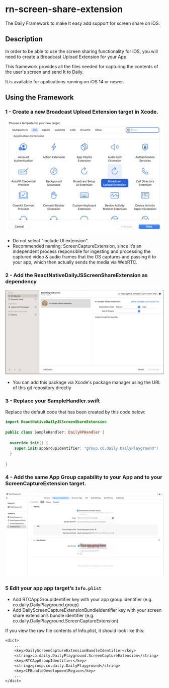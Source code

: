 # rn-screen-share-extension

The Daily Framework to make It easy add support for screen share on iOS.

## Description

In order to be able to use the screen sharing functionality for iOS, you will need to create a Broadcast Upload Extension for your App.

This framework provides all the files needed for capturing the contents of the user's screen and send It to Daily.

It is available for applications running on iOS 14 or newer.

## Using the Framework

### 1 - Create a new Broadcast Upload Extension target in Xcode.

![new_upload_extension.png](doc-images%2Fnew_upload_extension.png)

- Do not select "include UI extension".
- Recommended naming: ScreenCaptureExtension, since it’s an independent process responsible for ingesting and processing the captured video & audio frames that the OS captures and passing it to your app, which then actually sends the media via WebRTC.

### 2 - Add the ReactNativeDailyJSScreenShareExtension as dependency

![framework_dependency.png](doc-images%2Fframework_dependency.png)

- You can add this package via Xcode's package manager using the URL of this git repository directly

### 3 - Replace your SampleHandler.swift

Replace the default code that has been created by this code below:

```Swift
import ReactNativeDailyJSScreenShareExtension

public class SampleHandler: DailyRPHandler {

  override init() {
    super.init(appGroupIdentifier: "group.co.daily.DailyPlayground")
  }
  
}
```

### 4 - Add the same App Group capability to your App and to your ScreenCaptureExtension target.

![app-group.png](doc-images%2Fapp-group.png)

### 5 Edit your app app target’s `Info.plist`
 
- Add RTCAppGroupIdentifier key with your app group identifier (e.g. co.daily.DailyPlayground.group)
- Add DailyScreenCaptureExtensionBundleIdentifier key with your screen share extension’s bundle identifier (e.g. co.daily.DailyPlayground.ScreenCaptureExtension)

If you view the raw file contents of Info.plist, it should look like this:

```
<dict>
    ...
    <key>DailyScreenCaptureExtensionBundleIdentifier</key>
    <string>co.daily.DailyPlayground.ScreenCaptureExtension</string>
    <key>RTCAppGroupIdentifier</key>
    <string>group.co.daily.DailyPlayground</string>
    <key>CFBundleDevelopmentRegion</key>
    ...
</dict>
```
